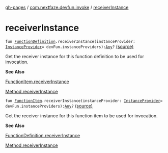 [gh-pages](../index.md) / [com.nextfaze.devfun.invoke](index.md) / [receiverInstance](./receiver-instance.md)

# receiverInstance

`fun `[`FunctionDefinition`](../com.nextfaze.devfun.function/-function-definition/index.md)`.receiverInstance(instanceProvider: `[`InstanceProvider`](../com.nextfaze.devfun.inject/-instance-provider/index.md)` = devFun.instanceProviders): `[`Any`](https://kotlinlang.org/api/latest/jvm/stdlib/kotlin/-any/index.html)`?` [(source)](https://github.com/NextFaze/dev-fun/tree/master/devfun/src/main/java/com/nextfaze/devfun/invoke/Extensions.kt#L46)

Get the receiver instance for this function definition to be used for invocation.

**See Also**

[FunctionItem.receiverInstance](./receiver-instance.md)

[Method.receiverInstance](java.lang.reflect.-method/receiver-instance.md)

`fun `[`FunctionItem`](../com.nextfaze.devfun.function/-function-item/index.md)`.receiverInstance(instanceProvider: `[`InstanceProvider`](../com.nextfaze.devfun.inject/-instance-provider/index.md)` = devFun.instanceProviders): `[`Any`](https://kotlinlang.org/api/latest/jvm/stdlib/kotlin/-any/index.html)`?` [(source)](https://github.com/NextFaze/dev-fun/tree/master/devfun/src/main/java/com/nextfaze/devfun/invoke/Extensions.kt#L83)

Get the receiver instance for this function item to be used for invocation.

**See Also**

[FunctionDefinition.receiverInstance](./receiver-instance.md)

[Method.receiverInstance](java.lang.reflect.-method/receiver-instance.md)

